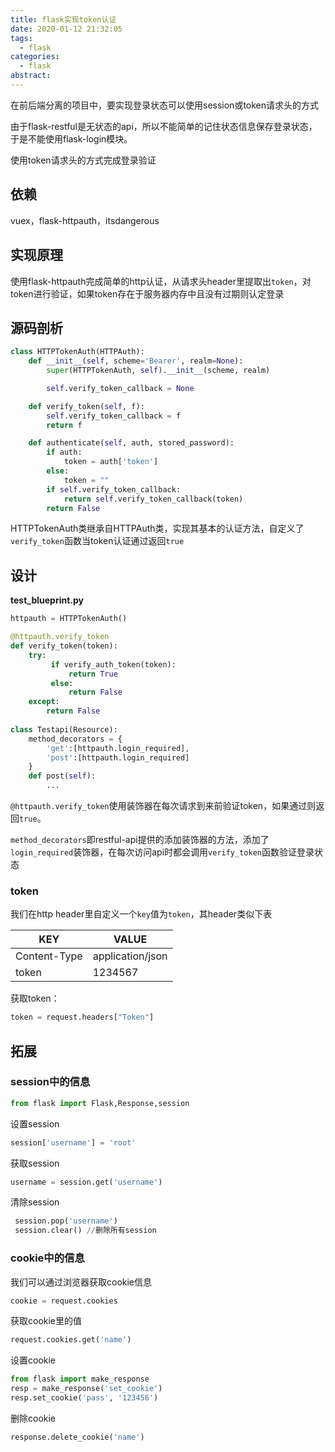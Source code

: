 ```yaml
---
title: flask实现token认证
date: 2020-01-12 21:32:05
tags:
  - flask
categories:
  - flask
abstract:
---
```


在前后端分离的项目中，要实现登录状态可以使用session或token请求头的方式

由于flask-restful是无状态的api，所以不能简单的记住状态信息保存登录状态，于是不能使用flask-login模块。

<!--more-->

使用token请求头的方式完成登录验证

## 依赖

vuex，flask-httpauth，itsdangerous

## 实现原理

使用flask-httpauth完成简单的http认证，从请求头header里提取出`token`，对token进行验证，如果token存在于服务器内存中且没有过期则认定登录

## 源码剖析

```python
class HTTPTokenAuth(HTTPAuth):
    def __init__(self, scheme='Bearer', realm=None):
        super(HTTPTokenAuth, self).__init__(scheme, realm)

        self.verify_token_callback = None

    def verify_token(self, f):
        self.verify_token_callback = f
        return f

    def authenticate(self, auth, stored_password):
        if auth:
            token = auth['token']
        else:
            token = ""
        if self.verify_token_callback:
            return self.verify_token_callback(token)
        return False
```

HTTPTokenAuth类继承自HTTPAuth类，实现其基本的认证方法，自定义了`verify_token`函数当token认证通过返回`true`

## 设计

**test_blueprint.py**

```python
httpauth = HTTPTokenAuth()

@httpauth.verify_token
def verify_token(token):
    try:
         if verify_auth_token(token):
             return True
         else:
             return False
    except:
        return False
    
class Testapi(Resource):
    method_decorators = {
        'get':[httpauth.login_required],
        'post':[httpauth.login_required]
    }
    def post(self):    
        ...
```

`@httpauth.verify_token`使用装饰器在每次请求到来前验证token，如果通过则返回`true`。

`method_decorators`即restful-api提供的添加装饰器的方法，添加了`login_required`装饰器，在每次访问api时都会调用`verify_token`函数验证登录状态

### token

我们在http header里自定义一个`key`值为`token`，其header类似下表

| KEY          | VALUE            |
| ------------ | ---------------- |
| Content-Type | application/json |
| token        | 1234567          |

获取token：

```python
token = request.headers["Token"]
```

## 拓展

### session中的信息

```python
from flask import Flask,Response,session
```

设置session

```python
session['username'] = 'root'
```

获取session

```python
username = session.get('username')
```

清除session

```python
 session.pop('username')  
 session.clear() //删除所有session
```



### cookie中的信息

我们可以通过浏览器获取cookie信息

```python
cookie = request.cookies
```

获取cookie里的值

```python
request.cookies.get('name')
```

设置cookie

```python
from flask import make_response
resp = make_response('set_cookie')
resp.set_cookie('pass', '123456')
```

删除cookie

```python
response.delete_cookie('name')
```

